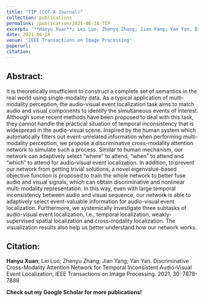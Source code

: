 ```yaml
---
title: "TIP (CCF-A Journal)"
collection: publications
permalink: /publication/2021-06-18-TIP
excerpt: '**Hanyu Xuan**; Lei Luo; Zhenyu Zhang; Jian Yang; Yan Yan. Discriminative Cross-Modality Attention Network for Temporal Inconsistent Audio-Visual Event Localization[J]. IEEE Transactions on Image Processing. 2021, 30: 7878-7888.'
date: 2021-06-18
venue: 'IEEE Transactions on Image Processing'
paperurl: 
citation: 
---
```

Abstract: 
---
It is theoretically insufficient to construct a complete set of semantics in the real world using single-modality data. As a typical application of multi-modality perception, the audio-visual event localization task aims to match audio and visual components to identify the simultaneous events of interest. Although some recent methods have been proposed to deal with this task, they cannot handle the practical situation of temporal inconsistency that is widespread in the audio-visual scene. Inspired by the human system which automatically filters out event-unrelated information when performing multi-modality perception, we propose a discriminative cross-modality attention network to simulate such a process. Similar to human mechanism, our network can adaptively select “where” to attend, “when” to attend and “which” to attend for audio-visual event localization. In addition, to prevent our network from getting trivial solutions, a novel eigenvalue-based objective function is proposed to train the whole network to better fuse audio and visual signals, which can obtain discriminative and nonlinear multi-modality representation. In this way, even with large temporal inconsistency between audio and visual sequence, our network is able to adaptively select event-valuable information for audio-visual event localization. Furthermore, we systemically investigate three subtasks of audio-visual event localization, i.e., temporal localization, weakly-supervised spatial localization and cross-modality localization. The visualization results also help us better understand how our network works.

Citation: 
---
**Hanyu Xuan**; Lei Luo; Zhenyu Zhang; Jian Yang; Yan Yan. Discriminative Cross-Modality Attention Network for Temporal Inconsistent Audio-Visual Event Localization, IEEE Transactions on Image Processing. 2021, 30: 7878-7888

**Check out my Google Scholar for more publications!** 
